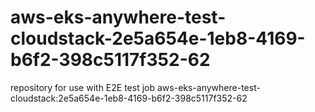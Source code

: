 # aws-eks-anywhere-test-cloudstack-2e5a654e-1eb8-4169-b6f2-398c5117f352-62
repository for use with E2E test job aws-eks-anywhere-test-cloudstack:2e5a654e-1eb8-4169-b6f2-398c5117f352-62
